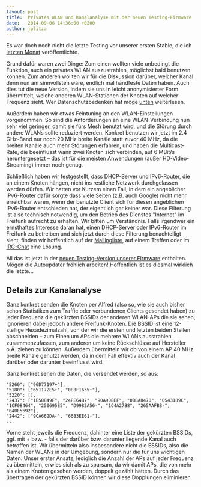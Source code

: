 ```yaml
---
layout: post
title:  Privates WLAN und Kanalanalyse mit der neuen Testing-Firmware
date:   2014-09-06 14:36:00 +0200
author: jplitza
---
```


Es war doch noch nicht die letzte Testing vor unserer ersten Stable, die ich [letzten Monat] veröffentlichte.

Grund dafür waren zwei Dinge: Zum einen wollten viele unbedingt die Funktion, auch ein privates WLAN auszustrahlen, möglichst bald benutzen können. Zum anderen wollten wir für die Diskussion darüber, welcher Kanal denn nun am sinnvollsten wäre, endlich mal handfeste Daten haben. Auch dies tut die neue Version, indem sie uns in leicht anonymisierter Form übermittelt, welche anderen WLAN-Stationen der Knoten auf welcher Frequenz sieht. Wer Datenschutzbedenken hat möge [unten](#details-zur-kanalanalyse) weiterlesen.

Außerdem haben wir etwas Feintuning an den WLAN-Einstellungen vorgenommen. So sind die Anforderungen an eine WLAN-Verbindung nun sehr viel geringer, damit sie fürs Mesh benutzt wird, und die Störung durch andere WLANs sollte reduziert werden. Konkret benutzen wir jetzt im 2.4 GHz-Band nur noch 20 MHz breite Kanäle statt zuvor 40 MHz, da die breiten Kanäle auch mehr Störungen erfahren, und haben die Multicast-Rate, die beeinflusst wann zwei Knoten sich verbinden, auf 6 MBit/s heruntergesetzt – das ist für die meisten Anwendungen (außer HD-Video-Streaming) immer noch genug.

Schließlich haben wir festgestellt, dass DHCP-Server und IPv6-Router, die an einem Knoten hängen, nicht ins restliche Netzwerk durchgelassen werden dürfen. Wir hatten vor Kurzem einen Fall, in dem ein angeblicher IPv6-Router dafür sorgte dass viele Seiten (z.B. auch Google) nicht mehr erreichbar waren, wenn der benutzte Client sich für diesen angeblichen IPv6-Router entschieden hat, der eigentlich gar keiner war. Diese Filterung ist also technisch notwendig, um den Betrieb des Dienstes "Internet" im Freifunk aufrecht zu erhalten. Wir bitten um Verständnis. Falls irgendwer ein ernsthaftes Interesse daran hat, einen DHCP-Server oder IPv6-Router im Freifunk zu betreiben und sich jetzt durch diese Filterung benachteiligt sieht, finden wir hoffentlich auf der [Mailingliste], auf einem Treffen oder im [IRC-Chat] eine Lösung.

All das ist jetzt in der [neuen Testing-Version unserer Firmware] enthalten. Mögen die Autoupdater fröhlich arbeiten! Hoffentlich ist es diesmal wirklich die letzte…

## Details zur Kanalanalyse

Ganz konkret senden die Knoten per Alfred (also so, wie sie auch bisher schon Statistiken zum Traffic oder verbundenen Clients gesendet haben) zu jeder Frequenz die gekürzten BSSIDs der anderen WLAN-APs die sie sehen, ignorieren dabei jedoch andere Freifunk-Knoten. Die BSSID ist eine 12-stellige Hexadezimalzahl, von der wir die ersten und letzten beiden Stellen abschneiden – zum Einen um APs die mehrere WLANs ausstrahlen zusammenzufassen, zum anderen um keine Rückschlüsse auf Hersteller o.Ä. ziehen zu können. Außerdem übermitteln wir ob von einem AP 40 MHz breite Kanäle genutzt werden, da in dem Fall effektiv auch der Kanal darüber oder darunter beeinflusst wird.

Ganz konkret sehen die Daten, die versendet werden, so aus:

```
"5260": ["96D77197+"],
"5180": ["651172E5+", "0E8F1635+"],
"5220": [],
"2437": ["1E58849F", "24FE64B7", "90A908EF", "0BBA8470", "0543189C", "1CF08464", "250695E5", "D9982A56-", "1C4A27B8", "265AAFBB-", "040E5692"],
"2442": ["9CA662DA-", "66B3EE61-"],
...
```

Vorne steht jeweils die Frequenz, dahinter eine Liste der gekürzten BSSIDs, ggf. mit + bzw. - falls der darüber bzw. darunter liegende Kanal auch betroffen ist. Wir übermitteln also insbesondere nicht die ESSIDs, also die Namen der WLANs in der Umgebung, sondern nur die für uns wichtigen Daten. Unser erster Ansatz, lediglich die Anzahl der APs auf jeder Frequenz zu übermitteln, erwies sich als zu sparsam, da wir damit APs, die von mehr als einem Knoten gesehen werden, doppelt gezählt hätten. Durch das übertragen der gekürzten BSSID können wir diese Dopplungen eliminieren.

[letzten Monat]: /blog/2014/08/08/Neue-Testing.html
[neuen Testing-Version unserer Firmware]: http://downloads.bremen.freifunk.net/firmware/testing/factory/
[Mailingliste]: mailto:liste@bremen.freifunk.net
[IRC-Chat]: irc://irc.hackint.org/#ffhb
